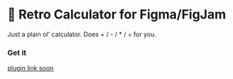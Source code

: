 # 🧮 Retro Calculator for Figma/FigJam

Just a plain ol' calculator. 
Does + / - / * / ÷ for you.

### Get it
[plugin link soon](soon)